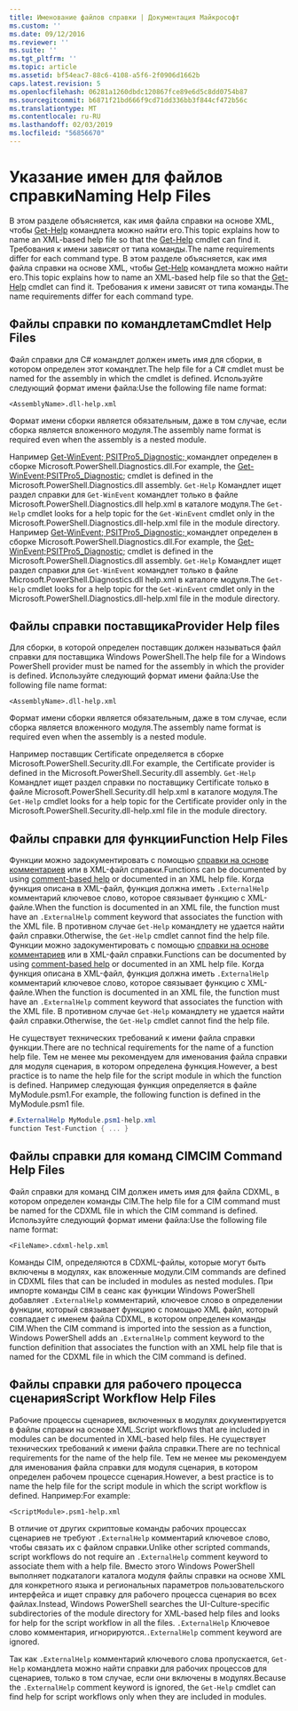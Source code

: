 ```yaml
---
title: Именование файлов справки | Документация Майкрософт
ms.custom: ''
ms.date: 09/12/2016
ms.reviewer: ''
ms.suite: ''
ms.tgt_pltfrm: ''
ms.topic: article
ms.assetid: bf54eac7-88c6-4108-a5f6-2f0906d1662b
caps.latest.revision: 5
ms.openlocfilehash: 06281a1260dbdc120867fce89e6d5c8dd0754b87
ms.sourcegitcommit: b6871f21bd666f9cd71dd336bb3f844cf472b56c
ms.translationtype: MT
ms.contentlocale: ru-RU
ms.lasthandoff: 02/03/2019
ms.locfileid: "56856670"
---
```

# <a name="naming-help-files"></a><span data-ttu-id="9f9bc-102">Указание имен для файлов справки</span><span class="sxs-lookup"><span data-stu-id="9f9bc-102">Naming Help Files</span></span>

<span data-ttu-id="9f9bc-103">В этом разделе объясняется, как имя файла справки на основе XML, чтобы [Get-Help](/powershell/module/Microsoft.PowerShell.Core/Get-Help) командлета можно найти его.</span><span class="sxs-lookup"><span data-stu-id="9f9bc-103">This topic explains how to name an XML-based help file so that the [Get-Help](/powershell/module/Microsoft.PowerShell.Core/Get-Help) cmdlet can find it.</span></span> <span data-ttu-id="9f9bc-104">Требования к имени зависят от типа команды.</span><span class="sxs-lookup"><span data-stu-id="9f9bc-104">The name requirements differ for each command type.</span></span>
<span data-ttu-id="9f9bc-105">В этом разделе объясняется, как имя файла справки на основе XML, чтобы [Get-Help](/powershell/module/Microsoft.PowerShell.Core/Get-Help) командлета можно найти его.</span><span class="sxs-lookup"><span data-stu-id="9f9bc-105">This topic explains how to name an XML-based help file so that the [Get-Help](/powershell/module/Microsoft.PowerShell.Core/Get-Help) cmdlet can find it.</span></span> <span data-ttu-id="9f9bc-106">Требования к имени зависят от типа команды.</span><span class="sxs-lookup"><span data-stu-id="9f9bc-106">The name requirements differ for each command type.</span></span>

## <a name="cmdlet-help-files"></a><span data-ttu-id="9f9bc-107">Файлы справки по командлетам</span><span class="sxs-lookup"><span data-stu-id="9f9bc-107">Cmdlet Help Files</span></span>

<span data-ttu-id="9f9bc-108">Файл справки для C# командлет должен иметь имя для сборки, в котором определен этот командлет.</span><span class="sxs-lookup"><span data-stu-id="9f9bc-108">The help file for a C# cmdlet must be named for the assembly in which the cmdlet is defined.</span></span> <span data-ttu-id="9f9bc-109">Используйте следующий формат имени файла:</span><span class="sxs-lookup"><span data-stu-id="9f9bc-109">Use the following file name format:</span></span>

```
<AssemblyName>.dll-help.xml
```

<span data-ttu-id="9f9bc-110">Формат имени сборки является обязательным, даже в том случае, если сборка является вложенного модуля.</span><span class="sxs-lookup"><span data-stu-id="9f9bc-110">The assembly name format is required even when the assembly is a nested module.</span></span>

<span data-ttu-id="9f9bc-111">Например [Get-WinEvent; PSITPro5_Diagnostic; ](/powershell/module/Microsoft.PowerShell.Diagnostics/Get-WinEvent) командлет определен в сборке Microsoft.PowerShell.Diagnostics.dll.</span><span class="sxs-lookup"><span data-stu-id="9f9bc-111">For example, the [Get-WinEvent;PSITPro5_Diagnostic;](/powershell/module/Microsoft.PowerShell.Diagnostics/Get-WinEvent) cmdlet is defined in the Microsoft.PowerShell.Diagnostics.dll assembly.</span></span> <span data-ttu-id="9f9bc-112">`Get-Help` Командлет ищет раздел справки для `Get-WinEvent` командлет только в файле Microsoft.PowerShell.Diagnostics.dll help.xml в каталоге модуля.</span><span class="sxs-lookup"><span data-stu-id="9f9bc-112">The `Get-Help` cmdlet looks for a help topic for the `Get-WinEvent` cmdlet only in the Microsoft.PowerShell.Diagnostics.dll-help.xml file in the module directory.</span></span>
<span data-ttu-id="9f9bc-113">Например [Get-WinEvent; PSITPro5_Diagnostic; ](/powershell/module/Microsoft.PowerShell.Diagnostics/Get-WinEvent) командлет определен в сборке Microsoft.PowerShell.Diagnostics.dll.</span><span class="sxs-lookup"><span data-stu-id="9f9bc-113">For example, the [Get-WinEvent;PSITPro5_Diagnostic;](/powershell/module/Microsoft.PowerShell.Diagnostics/Get-WinEvent) cmdlet is defined in the Microsoft.PowerShell.Diagnostics.dll assembly.</span></span> <span data-ttu-id="9f9bc-114">`Get-Help` Командлет ищет раздел справки для `Get-WinEvent` командлет только в файле Microsoft.PowerShell.Diagnostics.dll help.xml в каталоге модуля.</span><span class="sxs-lookup"><span data-stu-id="9f9bc-114">The `Get-Help` cmdlet looks for a help topic for the `Get-WinEvent` cmdlet only in the Microsoft.PowerShell.Diagnostics.dll-help.xml file in the module directory.</span></span>

## <a name="provider-help-files"></a><span data-ttu-id="9f9bc-115">Файлы справки поставщика</span><span class="sxs-lookup"><span data-stu-id="9f9bc-115">Provider Help files</span></span>

<span data-ttu-id="9f9bc-116">Для сборки, в которой определен поставщик должен называться файл справки для поставщика Windows PowerShell.</span><span class="sxs-lookup"><span data-stu-id="9f9bc-116">The help file for a Windows PowerShell provider must be named for the assembly in which the provider is defined.</span></span> <span data-ttu-id="9f9bc-117">Используйте следующий формат имени файла:</span><span class="sxs-lookup"><span data-stu-id="9f9bc-117">Use the following file name format:</span></span>

```
<AssemblyName>.dll-help.xml
```

<span data-ttu-id="9f9bc-118">Формат имени сборки является обязательным, даже в том случае, если сборка является вложенного модуля.</span><span class="sxs-lookup"><span data-stu-id="9f9bc-118">The assembly name format is required even when the assembly is a nested module.</span></span>

<span data-ttu-id="9f9bc-119">Например поставщик Certificate определяется в сборке Microsoft.PowerShell.Security.dll.</span><span class="sxs-lookup"><span data-stu-id="9f9bc-119">For example, the Certificate provider is defined in the Microsoft.PowerShell.Security.dll assembly.</span></span> <span data-ttu-id="9f9bc-120">`Get-Help` Командлет ищет раздел справки по поставщику Certificate только в файле Microsoft.PowerShell.Security.dll help.xml в каталоге модуля.</span><span class="sxs-lookup"><span data-stu-id="9f9bc-120">The `Get-Help` cmdlet looks for a help topic for the Certificate provider only in the Microsoft.PowerShell.Security.dll-help.xml file in the module directory.</span></span>

## <a name="function-help-files"></a><span data-ttu-id="9f9bc-121">Файлы справки для функции</span><span class="sxs-lookup"><span data-stu-id="9f9bc-121">Function Help Files</span></span>

<span data-ttu-id="9f9bc-122">Функции можно задокументировать с помощью [справки на основе комментариев](/powershell/module/microsoft.powershell.core/about/about_comment_based_help) или в XML-файл справки.</span><span class="sxs-lookup"><span data-stu-id="9f9bc-122">Functions can be documented by using [comment-based help](/powershell/module/microsoft.powershell.core/about/about_comment_based_help) or documented in an XML help file.</span></span> <span data-ttu-id="9f9bc-123">Когда функция описана в XML-файл, функция должна иметь `.ExternalHelp` комментарий ключевое слово, которое связывает функцию с XML-файле.</span><span class="sxs-lookup"><span data-stu-id="9f9bc-123">When the function is documented in an XML file, the function must have an `.ExternalHelp` comment keyword that associates the function with the XML file.</span></span> <span data-ttu-id="9f9bc-124">В противном случае `Get-Help` командлету не удается найти файл справки.</span><span class="sxs-lookup"><span data-stu-id="9f9bc-124">Otherwise, the `Get-Help` cmdlet cannot find the help file.</span></span>
<span data-ttu-id="9f9bc-125">Функции можно задокументировать с помощью [справки на основе комментариев](/powershell/module/microsoft.powershell.core/about/about_comment_based_help) или в XML-файл справки.</span><span class="sxs-lookup"><span data-stu-id="9f9bc-125">Functions can be documented by using [comment-based help](/powershell/module/microsoft.powershell.core/about/about_comment_based_help) or documented in an XML help file.</span></span> <span data-ttu-id="9f9bc-126">Когда функция описана в XML-файл, функция должна иметь `.ExternalHelp` комментарий ключевое слово, которое связывает функцию с XML-файле.</span><span class="sxs-lookup"><span data-stu-id="9f9bc-126">When the function is documented in an XML file, the function must have an `.ExternalHelp` comment keyword that associates the function with the XML file.</span></span> <span data-ttu-id="9f9bc-127">В противном случае `Get-Help` командлету не удается найти файл справки.</span><span class="sxs-lookup"><span data-stu-id="9f9bc-127">Otherwise, the `Get-Help` cmdlet cannot find the help file.</span></span>

<span data-ttu-id="9f9bc-128">Не существует технических требований к имени файла справки функции.</span><span class="sxs-lookup"><span data-stu-id="9f9bc-128">There are no technical requirements for the name of a function help file.</span></span> <span data-ttu-id="9f9bc-129">Тем не менее мы рекомендуем для именования файла справки для модуля сценария, в котором определена функция.</span><span class="sxs-lookup"><span data-stu-id="9f9bc-129">However, a best practice is to name the help file for the script module in which the function is defined.</span></span> <span data-ttu-id="9f9bc-130">Например следующая функция определяется в файле MyModule.psm1.</span><span class="sxs-lookup"><span data-stu-id="9f9bc-130">For example, the following function is defined in the MyModule.psm1 file.</span></span>

```csharp
#.ExternalHelp MyModule.psm1-help.xml
function Test-Function { ... }
```

## <a name="cim-command-help-files"></a><span data-ttu-id="9f9bc-131">Файлы справки для команд CIM</span><span class="sxs-lookup"><span data-stu-id="9f9bc-131">CIM Command Help Files</span></span>

<span data-ttu-id="9f9bc-132">Файл справки для команд CIM должен иметь имя для файла CDXML, в котором определен команды CIM.</span><span class="sxs-lookup"><span data-stu-id="9f9bc-132">The help file for a CIM command must be named for the CDXML file in which the CIM command is defined.</span></span> <span data-ttu-id="9f9bc-133">Используйте следующий формат имени файла:</span><span class="sxs-lookup"><span data-stu-id="9f9bc-133">Use the following file name format:</span></span>

```
<FileName>.cdxml-help.xml
```

<span data-ttu-id="9f9bc-134">Команды CIM, определяются в CDXML-файлы, которые могут быть включены в модулях, как вложенные модули.</span><span class="sxs-lookup"><span data-stu-id="9f9bc-134">CIM commands are defined in CDXML files that can be included in modules as nested modules.</span></span> <span data-ttu-id="9f9bc-135">При импорте команды CIM в сеанс как функции Windows PowerShell добавляет `.ExternalHelp` комментарий, ключевое слово в определении функции, который связывает функцию с помощью XML файл, который совпадает с именем файла CDXML, в котором определен команды CIM.</span><span class="sxs-lookup"><span data-stu-id="9f9bc-135">When the CIM command is imported into the session as a function, Windows PowerShell adds an `.ExternalHelp` comment keyword to the function definition that associates the function with an XML help file that is named for the CDXML file in which the CIM command is defined.</span></span>

## <a name="script-workflow-help-files"></a><span data-ttu-id="9f9bc-136">Файлы справки для рабочего процесса сценария</span><span class="sxs-lookup"><span data-stu-id="9f9bc-136">Script Workflow Help Files</span></span>

<span data-ttu-id="9f9bc-137">Рабочие процессы сценариев, включенных в модулях документируется в файлы справки на основе XML.</span><span class="sxs-lookup"><span data-stu-id="9f9bc-137">Script workflows that are included in modules can be documented in XML-based help files.</span></span> <span data-ttu-id="9f9bc-138">Не существует технических требований к имени файла справки.</span><span class="sxs-lookup"><span data-stu-id="9f9bc-138">There are no technical requirements for the name of the help file.</span></span> <span data-ttu-id="9f9bc-139">Тем не менее мы рекомендуем для именования файла справки для модуля сценария, в котором определен рабочем процессе сценария.</span><span class="sxs-lookup"><span data-stu-id="9f9bc-139">However, a best practice is to name the help file for the script module in which the script workflow is defined.</span></span> <span data-ttu-id="9f9bc-140">Например:</span><span class="sxs-lookup"><span data-stu-id="9f9bc-140">For example:</span></span>

```
<ScriptModule>.psm1-help.xml
```

<span data-ttu-id="9f9bc-141">В отличие от других скриптовые команды рабочих процессах сценариев не требуют `.ExternalHelp` комментарий ключевое слово, чтобы связать их с файлом справки.</span><span class="sxs-lookup"><span data-stu-id="9f9bc-141">Unlike other scripted commands, script workflows do not require an `.ExternalHelp` comment keyword to associate them with a help file.</span></span> <span data-ttu-id="9f9bc-142">Вместо этого Windows PowerShell выполняет подкаталоги каталога модуля файлы справки на основе XML для конкретного языка и региональных параметров пользовательского интерфейса и ищет справку для рабочего процесса сценария во всех файлах.</span><span class="sxs-lookup"><span data-stu-id="9f9bc-142">Instead, Windows PowerShell searches the UI-Culture-specific subdirectories of the module directory for XML-based help files and looks for help for the script workflow in all the files.</span></span> <span data-ttu-id="9f9bc-143">`.ExternalHelp` Ключевое слово комментария, игнорируются.</span><span class="sxs-lookup"><span data-stu-id="9f9bc-143">`.ExternalHelp` comment keyword are ignored.</span></span>

<span data-ttu-id="9f9bc-144">Так как `.ExternalHelp` комментарий ключевого слова пропускается, `Get-Help` командлета можно найти справки для рабочих процессов для сценариев, только в том случае, если они включены в модулях.</span><span class="sxs-lookup"><span data-stu-id="9f9bc-144">Because the `.ExternalHelp` comment keyword is ignored, the `Get-Help` cmdlet can find help for script workflows only when they are included in modules.</span></span>
